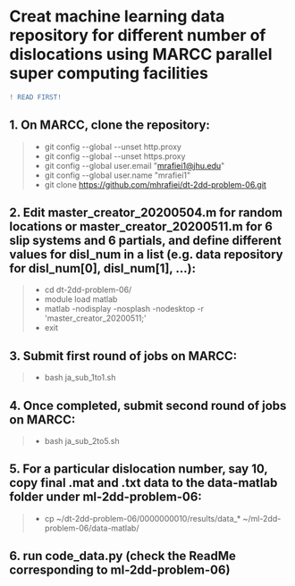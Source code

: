 # Creat machine learning data repository for different number of dislocations using MARCC parallel super computing facilities

```diff
! READ FIRST! 
```

## 1. On MARCC, clone the repository:
>* git config --global --unset http.proxy
>* git config --global --unset https.proxy
>* git config --global user.email "mrafiei1@jhu.edu"
>* git config --global user.name "mrafiei1"
>* git clone https://github.com/mhrafiei/dt-2dd-problem-06.git

## 2. Edit master_creator_20200504.m for random locations or master_creator_20200511.m for 6 slip systems and 6 partials, and define different values for disl_num in a list (e.g. data repository for disl_num[0], disl_num[1], ...):
>* cd dt-2dd-problem-06/
>* module load matlab
>* matlab -nodisplay -nosplash -nodesktop -r 'master_creator_20200511;'
>* exit

## 3. Submit first round of jobs on MARCC:
>* bash ja_sub_1to1.sh

## 4. Once completed, submit second round of jobs on MARCC: 
>* bash ja_sub_2to5.sh

## 5. For a particular dislocation number, say 10, copy final .mat and .txt data to the data-matlab folder under ml-2dd-problem-06:
>* cp ~/dt-2dd-problem-06/0000000010/results/data_* ~/ml-2dd-problem-06/data-matlab/

## 6. run code_data.py (check the ReadMe corresponding to ml-2dd-problem-06)
